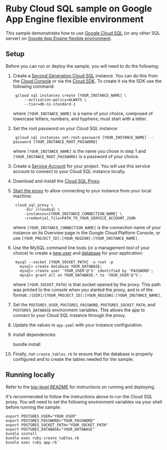 # Ruby Cloud SQL sample on Google App Engine flexible environment

This sample demonstrates how to use [Google Cloud SQL][sql] (or any other SQL
server) on [Google App Engine flexible environment][flexible].

## Setup

Before you can run or deploy the sample, you will need to do the following:

1. Create a [Second Generation Cloud SQL][gen] instance. You can do this from
the [Cloud Console][console] or via the [Cloud SDK][sdk]. To create it via the
SDK use the following command:

        gcloud sql instances create [YOUR_INSTANCE_NAME] \
            --activation-policy=ALWAYS \
            --tier=db-n1-standard-1

    where `[YOUR_INSTANCE_NAME]` is a name of your choice, composed of lowercase letters, numbers, and hyphens; must start with a letter.

1. Set the root password on your Cloud SQL instance:

        gcloud sql instances set-root-password [YOUR_INSTANCE_NAME] --password [YOUR_INSTANCE_ROOT_PASSWORD]

    where `[YOUR_INSTANCE_NAME]` is the name you chose in step 1 and
    `[YOUR_INSTANCE_ROOT_PASSWORD]` is a password of your choice.

1. Create a [Service Account][service] for your project. You will use this
service account to connect to your Cloud SQL instance locally.

1. Download and install the [Cloud SQL Proxy][proxy].

1. [Start the proxy][start] to allow connecting to your instance from your local
machine:

        cloud_sql_proxy \
            -dir /cloudsql \
            -instances=[YOUR_INSTANCE_CONNECTION_NAME] \
            -credential_file=PATH_TO_YOUR_SERVICE_ACCOUNT_JSON

    where `[YOUR_INSTANCE_CONNECTION_NAME]` is the connection name of your
    instance on its Overview page in the Google Cloud Platform Console, or use
    `[YOUR_PROJECT_ID]:[YOUR_REGION]:[YOUR_INSTANCE_NAME]`.

1. Use the MySQL command line tools (or a management tool of your choice) to
create a [new user][user] and [database][database] for your application:

        mysql --socket [YOUR_SOCKET_PATH] -u root -p
          mysql> create database YOUR_DATABASE;
          mysql> create user 'YOUR_USER'@'%' identified by 'PASSWORD';
          mysql> grant all on YOUR_DATABASE.* to 'YOUR_USER'@'%';

    where `[YOUR_SOCKET_PATH]` is that socket opened by the proxy. This path was
    printed to the console when you started the proxy, and is of the format:
    `/[DIR]/[YOUR_PROJECT_ID]:[YOUR_REGION]:[YOUR_INSTANCE_NAME]`.

1. Set the `POSTGRES_USER`, `POSTGRES_PASSWORD`, `POSTGRES_SOCKET_PATH`, and
`POSTGRES_DATABASE` environment variables. This allows the app to connect to your
Cloud SQL instance through the proxy.

1. Update the values in `app.yaml` with your instance configuration.

1. Install dependencies

    bundle install

1. Finally, run `create_tables.rb` to ensure that the database is properly
configured and to create the tables needed for the sample.

## Running locally

Refer to the [top-level README](../README.md) for instructions on running and deploying.

It's recommended to follow the instructions above to run the Cloud SQL proxy.
You will need to set the following environment variables via your shell before
running the sample:

    export POSTGRES_USER="YOUR_USER"
    export POSTGRES_PASSWORD="YOUR_PASSWORD"
    export POSTGRES_SOCKET_PATH="YOUR_SOCKET_PATH"
    export POSTGRES_DATABASE="YOUR_DATABASE"
    bundle install
    bundle exec ruby create_tables.rb
    bundle exec ruby app.rb

[sql]: https://cloud.google.com/sql/
[flexible]: https://cloud.google.com/appengine
[gen]: https://cloud.google.com/sql/docs/create-instance
[console]: https://console.developers.google.com
[sdk]: https://cloud.google.com/sdk
[service]: https://cloud.google.com/sql/docs/external#createServiceAccount
[proxy]: https://cloud.google.com/sql/docs/external#install
[start]: https://cloud.google.com/sql/docs/external#6_start_the_proxy
[user]: https://cloud.google.com/sql/docs/create-user
[database]: https://cloud.google.com/sql/docs/create-database
